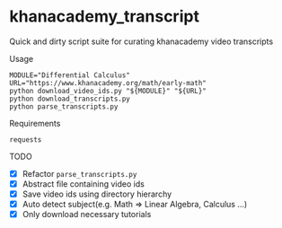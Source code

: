 # khanacademy_transcript
Quick and dirty script suite for curating khanacademy video transcripts

Usage
```
MODULE="Differential Calculus"
URL="https://www.khanacademy.org/math/early-math"
python download_video_ids.py "${MODULE}" "${URL}"
python download_transcripts.py
python parse_transcripts.py
```

Requirements
```
requests
```

TODO
- [x] Refactor `parse_transcripts.py`
- [x] Abstract file containing video ids
- [x] Save video ids using directory hierarchy
- [x] Auto detect subject(e.g. Math => Linear Algebra, Calculus ...)
- [x] Only download necessary tutorials
